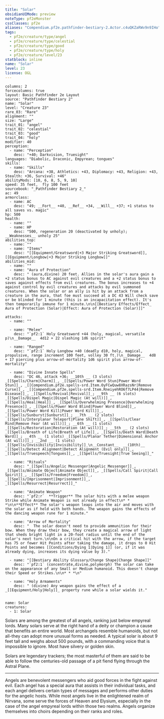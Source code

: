 ```yaml
---
title: "Solar"
obsidianUIMode: preview
noteType: pf2eMonster
cssClasses: pf2e
aliases: "Compendium.pf2e.pathfinder-bestiary-2.Actor.c4uQKZaRWv9n9IHo" 
tags:
  - pf2e/creature/type/angel
  - pf2e/creature/type/celestial
  - pf2e/creature/type/good
  - pf2e/creature/type/holy
  - pf2e/creature/level/23
statblock: inline
name: "Solar"
level: 23
license: OGL
---
```


```statblock
columns: 2
forcecolumns: true
layout: Basic Pathfinder 2e Layout
source: "Pathfinder Bestiary 2"
name: "Solar"
level: "Creature 23"
rare_03: "Rare"
alignment: ""
size: "Large"
trait_01: "angel"
trait_02: "celestial"
trait_03: "good"
trait_04: "holy"
modifier: 40
perception:
  - name: "Perception"
    desc: "+40; Darkvision, Truesight"
languages: "Diabolic, Draconic, Empyrean; tongues"
skills:
  - name: "Skills"
    desc: "Arcana: +38, Athletics: +43, Diplomacy: +43, Religion: +43, Stealth: +36, Survival: +46"
abilityMods: [10, 6, 8, 5, 9, 10]
speed: 35 feet,  fly 100 feet
sourcebook: "_Pathfinder Bestiary 2_"
ac: 49
armorclass:
  - name: AC
    desc: "49; __Fort__ +40, __Ref__ +34, __Will__ +37; +1 status to all saves vs. magic"
hp: 500
health:
  - name: ""
  - name: HP
    desc: "500, regeneration 20 (deactivated by unholy); __Weaknesses__ unholy 25"
abilities_top:
  - name: ""
  - name: "Items"
    desc: "[[Equipment/Greatsword|+3 Major Striking Greatsword]], [[Equipment/Longbow|+3 Major Striking Longbow]]"
abilities_mid:
  - name: ""
  - name: "Aura of Protection"
    desc: " (aura,divine) 20 feet. Allies in the solar's aura gain a +2 status bonus to AC against evil creatures and a +2 status bonus to saves against effects from evil creatures. The bonus increases to +4 against control by evil creatures and attacks by evil summoned creatures. When the solar or an ally is hit by an attack from a creature in the aura, that foe must succeed at a DC 43 Will check save or be blinded for 1 minute (this is an incapacitation effect). It's then temporarily immune for 1 minute.\n\n[[Bestiary Effects/Effect_ Aura of Protection (Solar)|Effect: Aura of Protection (Solar)]]"

attacks:
  - name: ""

  - name: "Melee"
    desc: "`pf2:1` Holy Greatsword +44 (holy, magical, versatile p)\n__Damage__  4d12 + 22 slashing 1d6 spirit"

  - name: "Ranged"
    desc: "`pf2:1` Holy Longbow +40 (deadly d10, holy, magical, propulsive, range increment 100 feet, volley 30 ft.)\n__Damage__  4d8 + 17 piercing plus arrow-of-mortality 1d6 spirit plus arrow-of-mortality"

  - name: "Divine Innate Spells"
    desc: "DC 46, attack +36; __10th __ (3 slots) _[[Spells/Charm|Charm]]_, _[[Spells/Power Word Stun|Power Word Stun]]_, _[[Compendium.pf2e.spells-srd.Item.OyFCwQuw8XRazsNr|Remove Curse]]_, _[[Compendium.pf2e.spells-srd.Item.RneiyehRO6f7LP44|Remove Disease]]_, _[[Spells/Revival|Revival]]_; __9th __ (6 slots) _[[Spells/Dispel Magic|Dispel Magic (At will)]]_, _[[Spells/Heal|Heal]]_, _[[Spells/Overwhelming Presence|Overwhelming Presence]]_, _[[Spells/Power Word Blind|Power Word Blind]]_, _[[Spells/Power Word Kill|Power Word Kill]]_, _[[Spells/Sunburst|Sunburst]]_; __7th __ (2 slots) _[[Spells/Interplanar Teleport|Plane Shift]]_, _[[Spells/Clear Mind|Remove Fear (At will)]]_; __6th __ (1 slots) _[[Spells/Restoration|Restoration (At will)]]_; __5th __ (2 slots) _[[Spells/Breath of Life|Breath of Life]]_, _[[Spells/Death Ward|Death Ward]]_; __4th __ (1 slots) _[[Spells/Planar Tether|Dimensional Anchor (At will)]]_; __2nd __ (1 slots) _[[Spells/Invisibility|Invisibility]]_\n__Constant__  __(10th)__ _[[Spells/Detect Alignment|Detect Alignment (Evil only)]]_, _[[Spells/Truespeech|Tongues]]_, _[[Spells/Truesight|True Seeing]]_"

  - name: "Rituals"
    desc: "_[[Spells/Angelic Messenger|Angelic Messenger]]_, _[[Spells/Animate Object|Animate Object]]_, _[[Spells/Call Spirit|Call Spirit]]_, _[[Spells/Freedom|Freedom]]_, _[[Spells/Imprisonment|Imprisonment]]_, _[[Spells/Resurrect|Resurrect]]_"

  - name: "Animate Weapon"
    desc: "`pf2:r`  **Trigger** The solar hits with a melee weapon Strike while Animate Weapon is not already in effect\n* * *\n\n**Effect** The solar's weapon leaps into the air and moves with the solar as if held with both hands. The weapon gains the effects of the dancing weapon rune for 1 minute."

  - name: "Arrow of Mortality"
    desc: "  The solar doesn't need to provide ammunition for their bow. When they draw their bow, they create a magical arrow of light that sheds bright light in a 20-foot radius until the end of the solar's next turn.\n\nOn a critical hit with the arrow, if the target has 75 or fewer Hit Points after taking the damage, it drops to 0 Hit Points and becomes [[Conditions/Dying 1|Dying 1]] (or, if it was already dying, increases its dying value by 3)."

  - name: "[[Bestiary Ability Glossary/Change Shape|Change Shape]]"
    desc: "`pf2:1` (concentrate,divine,polymorph) The solar can take on the appearance of any Small or Medium humanoid. This doesn't change their Speed or Strikes.\n\n* * *\n"

  - name: "Holy Armaments"
    desc: " (divine) Any weapon gains the effect of a _[[Equipment/Holy|Holy]]_ property rune while a solar wields it."
 
```

```encounter-table
name: Solar
creatures:
  - 1: Solar
```



Solars are among the greatest of all angels, ranking just below empyreal lords. Many solars serve at the right hand of a deity or champion a cause that benefits an entire world. Most archangels resemble humanoids, but not all-they can adopt more unusual forms as needed. A typical solar is about 9 feet tall and weighs about 500 pounds, with a commanding voice that is impossible to ignore. Most have silvery or golden skin.

Solars are legendary trackers; the most masterful of them are said to be able to follow the centuries-old passage of a pit fiend flying through the Astral Plane.

* * *

Angels are benevolent messengers who aid good forces in the fight against evil. Each angel has a special aura that assists in their individual tasks, and each angel delivers certain types of messages and performs other duties for the angelic hosts. While most angels live in the enlightened realm of Nirvana, some serve the forces of Heaven and Elysium, especially in the case of the angel empyreal lords within those two realms. Angels organize themselves into choirs depending on their ranks and roles.
